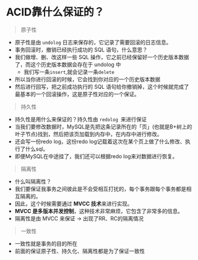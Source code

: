 # ACID靠什么保证的？

> 原子性

- 原子性是由 `undolog` 日志来保存的，它记录了需要回滚的日志信息。
- 事务回滚时，撤销已经执行成功的 SQL 语句，什么意思？
- 我们做增、删、改这样一些 SQL 操作，它之前已经保留好一个历史版本数据了，而这个历史版本数据会存在于 undolog 中
  - 我们写一条`insert`,就会记录一条`delete`
- 所以当你进行回滚的时候，它会找到你对应的一个历史版本数据
- 然后进行回写，把之前成功执行的 SQL 语句给你撤销掉，这个时候就完成了最基本的一个回滚操作，这是原子性对应的一个保证。

> 持久性

- 持久性是用什么来保证的？持久性由 `redolog `来进行保证
- 当我们要修改数据时，MySQL是先把这条记录所在的「页」(也就是B+树上的叶子节点)找到，然后把该页加载到内存中，在内存中进行修改。
- 还会写一份redo log，这份redo log记载着这次在某个页上做了什么修改、执行了什么sql。
- 即便MySQL在中途挂了，我们还可以根据redo log来对数据进行恢复。

> 隔离性

- 什么叫隔离性？
- 我们要保证我事务之间彼此是不会受相互打扰的，每个事务跟每个事务都是相互隔离的。
- 因此，这个时候需要通过 **MVCC 技术**来进行实现。
- **MVCC 是多版本并发控制**，这种技术非常麻烦，它包含了非常多的信息。
- 隔离性是由 MVCC 来保证 -> 出现了RR、RC的隔离情况

> 一致性

- 一致性就是事务的目的所在
- 前面的保证原子性、持久化、隔离性都是为了保证一致性